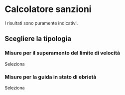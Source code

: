# Calcolatore sanzioni

I risultati sono puramente indicativi.

## Scegliere la tipologia

###  Misure per il superamento del limite di velocità

Seleziona

###  Misure per la guida in stato di ebrietà

Seleziona

